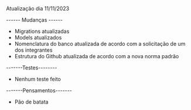 Atualização dia 11/11/2023

------ Mudanças ------

- Migrations atualizadas
- Models atualizados
- Nomenclatura do banco atualizada de acordo com a solicitação de um dos integrantes
- Estrutura do Github atualizada de acordo com a nova norma padrão

-------Testes--------

- Nenhum teste feito


-------Pensamentos-------

- Pão de batata

